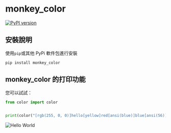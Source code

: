 # monkey_color

[![PyPI version](https://badge.fury.io/py/monkey-color.svg)](https://badge.fury.io/py/monkey-color)

## 安裝說明

使用`pip`或其他 PyPi 軟件包進行安裝

```
pip install monkey_color
```

## monkey_color 的打印功能

您可以試試：

```python
from color import color


print(color("[rgb(255, 0, 0)]hello[yellow]red[ansi(blue)]blue[ansi(56)]test[/]"))
```

![Hello World](https://raw.githubusercontent.com/a3510377/color/main/github/print.png)
